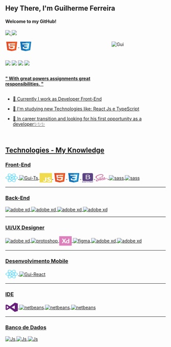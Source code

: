 ## Hey There, I'm Guilherme Ferreira

#### Welcome to my GitHub!

<div>
<a href="https://github.com/GuilhermeFerreiraa">
<img height="160em" src="https://github-readme-stats.vercel.app/api?username=GuilhermeFerreiraa&show_icons=true&theme=monokai&include_all_commits=true&count_private=true"/>
<img height="160em" src="https://github-readme-stats.vercel.app/api/top-langs/?username=GuilhermeFerreiraa&layout=compact&langs_count=7&theme=monokai"/>
</div>

<div style="display: inline_block"><br>


<img align="center" alt="Gui-HTML" height="30" width="40" src="https://raw.githubusercontent.com/devicons/devicon/master/icons/html5/html5-original.svg">
<img align="center" alt="Gui-CSS" height="30" width="40" src="https://raw.githubusercontent.com/devicons/devicon/master/icons/css3/css3-original.svg">
<img align="right" alt="Gui" height="170" width="170" src="https://img.wattpad.com/106e8b7df28260282632dd0f145551887f52b939/68747470733a2f2f73332e616d617a6f6e6177732e636f6d2f776174747061642d6d656469612d736572766963652f53746f7279496d6167652f416c55644563494a5a7777476c673d3d2d3933333437363631312e313632393266363537326230353039323635313435333431303234362e676966">
</div>

##

<div>  
<a href="https://instagram.com/guilier_me" target="_blank"><img src="https://img.shields.io/badge/-Instagram-%23E4405F?style=for-the-badge&logo=instagram&logoColor=white" target="_blank"></a>
<a href = "mailto:gui.2001@hotmail.com"><img src="https://img.shields.io/badge/Microsoft_Outlook-0078D4?style=for-the-badge&logo=microsoft-outlook&logoColor=white" target="_blank"></a>
<a href="https://www.linkedin.com/in/guilherme-ferreira-04b4b619a/" target="_blank"><img src="https://img.shields.io/badge/-LinkedIn-%230077B5?style=for-the-badge&logo=linkedin&logoColor=white" target="_blank"></a>
<a href="https://api.whatsapp.com/send?phone=5511991142375" target="_blank"><img src="https://img.shields.io/badge/WhatsApp-25D366?style=for-the-badge&logo=whatsapp&logoColor=white"
</div>

##
#### " With great powers assignments great responsibilities. "


##


- 🔭 Currently I work as Developer Front-End

- 🌱 I'm studying new Technologies like: React Js e TypeScript

- 🤞 In career transition and looking for his first opportunity as a developer✨✨✨

<br>


## Technologies - My Knowledge

<div style="display: inline_block">


<h3> Front-End </h3>

<img align="center" alt="Gui-React" height="30" width="40" src="https://raw.githubusercontent.com/devicons/devicon/master/icons/react/react-original.svg">

<img align="center" alt="Gui-Ts" height="30" width="40" src="https://cdn.jsdelivr.net/gh/devicons/devicon/icons/typescript/typescript-original.svg">

<img align="center" alt="Js" height="30" width="40" src="https://raw.githubusercontent.com/devicons/devicon/master/icons/javascript/javascript-plain.svg">

<img align="center" alt="HTML" height="30" width="40" src="https://raw.githubusercontent.com/devicons/devicon/master/icons/html5/html5-original.svg">

<img align="center" alt="CSS" height="30" width="40" src="https://raw.githubusercontent.com/devicons/devicon/master/icons/css3/css3-original.svg">    

<img align="center" alt="bootstrp" height="30" width="40" src="https://raw.githubusercontent.com/devicons/devicon/9f4f5cdb393299a81125eb5127929ea7bfe42889/icons/bootstrap/bootstrap-plain-wordmark.svg">

<img align="center" alt="sass" height="30" width="40" src="https://raw.githubusercontent.com/devicons/devicon/9f4f5cdb393299a81125eb5127929ea7bfe42889/icons/sass/sass-original.svg">

<img align="center" alt="sass" height="30" width="40" src="https://cdn.jsdelivr.net/gh/devicons/devicon/icons/wordpress/wordpress-original.svg">

<img align="center" alt="sass" height="30" width="40" src="https://cdn.jsdelivr.net/gh/devicons/devicon/icons/jquery/jquery-original.svg">

<hr>

<h3> Back-End </h3>

<img align="center" alt="adobe xd" height="30" width="40" src="https://cdn.jsdelivr.net/gh/devicons/devicon/icons/java/java-original.svg">

<img align="center" alt="adobe xd" height="30" width="40" src="https://cdn.jsdelivr.net/gh/devicons/devicon/icons/nodejs/nodejs-original.svg">

<img align="center" alt="adobe xd" height="30" width="40" src="https://cdn.jsdelivr.net/gh/devicons/devicon/icons/npm/npm-original-wordmark.svg">

<img align="center" alt="adobe xd" height="30" width="40" src="https://cdn.jsdelivr.net/gh/devicons/devicon/icons/csharp/csharp-original.svg">


<hr>



<h3> UI/UX Designer </h3>


<img align="center" alt="adobe xd" height="30" width="40" src="https://cdn.jsdelivr.net/gh/devicons/devicon/icons/illustrator/illustrator-plain.svg">

<img align="center" alt="protoshop" height="30" width="40" src="https://cdn.jsdelivr.net/gh/devicons/devicon/icons/photoshop/photoshop-plain.svg">

<img align="center" alt="adobe xd" height="30" width="40" src="https://raw.githubusercontent.com/devicons/devicon/9f4f5cdb393299a81125eb5127929ea7bfe42889/icons/xd/xd-plain.svg">

<img align="center" alt="figma" height="30" width="40" src="https://cdn.jsdelivr.net/gh/devicons/devicon/icons/figma/figma-original.svg">

<img align="center" alt="adobe xd" height="30" width="40" src="https://cdn.jsdelivr.net/gh/devicons/devicon/icons/canva/canva-original.svg">

<img align="center" alt="adobe xd" height="30" width="40" src="https://cdn.jsdelivr.net/gh/devicons/devicon/icons/materialui/materialui-original.svg">




<hr>



<h3> Desenvolvimento Mobile </h3>  

<img align="center" alt="Gui-React" height="30" width="40" src="https://raw.githubusercontent.com/devicons/devicon/master/icons/react/react-original.svg">

<img align="center" alt="Gui-React" height="30" width="40" src="https://cdn.jsdelivr.net/gh/devicons/devicon/icons/express/express-original.svg">

<hr>


<h3> IDE </h3>  

<img align="center" alt="Visual Studio" height="30" width="40" src="https://raw.githubusercontent.com/devicons/devicon/9f4f5cdb393299a81125eb5127929ea7bfe42889/icons/visualstudio/visualstudio-plain.svg">

<img align="center" alt="netbeans" height="30" width="40" src="https://cdn.jsdelivr.net/gh/devicons/devicon/icons/vscode/vscode-original.svg">

<img align="center" alt="netbeans" height="30" width="40" src="https://cdn.worldvectorlogo.com/logos/sublime-text.svg">
  
<img align="center" alt="netbeans" height="30" width="40" src="https://netbeans.apache.org/images/apache-netbeans.svg">

                                                                                                               
<hr>

<h3> Banco de Dados </h3> 

<img align="center" alt="Js" height="30" width="40" src="https://camo.githubusercontent.com/644b7c04356f7e17ee98274b9a7d59af01e06bc988e4c311c8259df425d13c18/68747470733a2f2f75706c6f61642e77696b696d656469612e6f72672f77696b6970656469612f636f6d6d6f6e732f392f39372f53716c6974652d7371756172652d69636f6e2e737667"> 

<img align="center" alt="Js" height="30" width="40" src="https://cdn.jsdelivr.net/gh/devicons/devicon/icons/mysql/mysql-original.svg"> 

<img align="center" alt="Js" height="30" width="40" src="https://cdn.jsdelivr.net/gh/devicons/devicon/icons/firebase/firebase-plain.svg"> 

<!-- Contador de visitas -->



</div>



